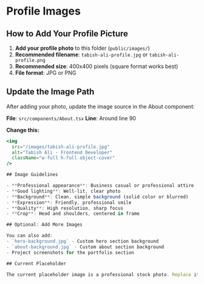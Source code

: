 # Profile Images

## How to Add Your Profile Picture

1. **Add your profile photo** to this folder (`public/images/`)
2. **Recommended filename**: `tabish-ali-profile.jpg` or `tabish-ali-profile.png`
3. **Recommended size**: 400x400 pixels (square format works best)
4. **File format**: JPG or PNG

## Update the Image Path

After adding your photo, update the image source in the About component:

**File**: `src/components/About.tsx`
**Line**: Around line 90

**Change this:**
```jsx
<img
  src="/images/tabish-ali-profile.jpg"
  alt="Tabish Ali - Frontend Developer"
  className="w-full h-full object-cover"
/>

## Image Guidelines

- **Professional appearance**: Business casual or professional attire
- **Good lighting**: Well-lit, clear photo
- **Background**: Clean, simple background (solid color or blurred)
- **Expression**: Friendly, professional smile
- **Quality**: High resolution, sharp focus
- **Crop**: Head and shoulders, centered in frame

## Optional: Add More Images

You can also add:
- `hero-background.jpg` - Custom hero section background
- `about-background.jpg` - Custom about section background
- Project screenshots for the portfolio section

## Current Placeholder

The current placeholder image is a professional stock photo. Replace it with your actual photo to personalize your portfolio.
